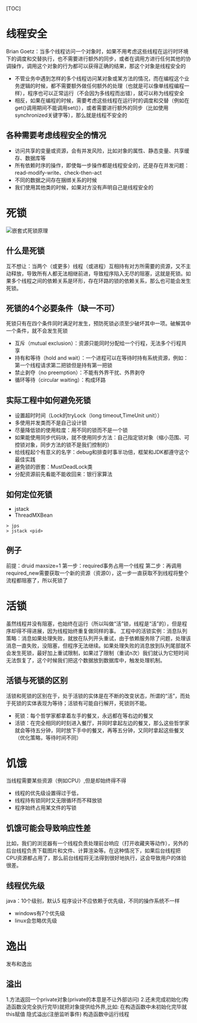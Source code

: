 [TOC]

# 线程安全
Brian Goetz：当多个线程访问一个对象时，如果不用考虑这些线程在运行时环境下的调度和交替执行，也不需要进行额外的同步，或者在调用方进行任何其他的协调操作，调用这个对象的行为都可以获得正确的结果，那这个对象是线程安全的
+ 不管业务中遇到怎样的多个线程访问某对象或某方法的情况，而在编程这个业务逻辑的时候，都不需要额外做任何额外的处理（也就是可以像单线程编程一样），程序也可以正常运行（不会因为多线程而出错），就可以称为线程安全
+ 相反，如果在编程的时候，需要考虑这些线程在运行时的调度和交替（例如在get()调用期间不能调用set()），或者需要进行额外的同步（比如使用synchronized关键字等），那么就是线程不安全的

## 各种需要考虑线程安全的情况
+ 访问共享的变量或资源，会有并发风险，比如对象的属性、静态变量、共享缓存、数据库等
+ 所有依赖时序的操作，即使每一步操作都是线程安全的，还是存在并发问题：read-modify-write、check-then-act
+ 不同的数据之间存在捆绑关系的时候
+ 我们使用其他类的时候，如果对方没有声明自己是线程安全的

# 死锁
![嵌套式死锁原理](https://gitee.com/caijingquan/imagebed/raw/master/1602317524_20200117152053218_619568720.png)
## 什么是死锁
互不想让：当两个（或更多）线程（或进程）互相持有对方所需要的资源，又不主动释放，导致所有人都无法相继前进，导致程序陷入无尽的阻塞，这就是死锁。如果多个线程之间的依赖关系是环形，存在环路的锁的依赖关系，那么也可能会发生死锁。
## 死锁的4个必要条件（缺一不可）
死锁只有在四个条件同时满足时发生，预防死锁必须至少破坏其中一项。破解其中一个条件，就不会发生死锁
+ 互斥（mutual exclusion）：资源只能同时分配给一个行程，无法多个行程共享
+ 持有和等待（hold and wait）：一个进程可以在等待时持有系统资源，例如：第一个线程请求第二把锁但是持有第一把锁
+ 禁止剥夺（no preemption）：不能有外界干扰、外界剥夺
+ 循环等待（circular waiting）：构成环路
## 实际工程中如何避免死锁
+ 设置超时时间（Lock的tryLock（long timeout,TimeUnit unit））
+ 多使用并发类而不是自己设计锁
+ 尽量降低锁的使用粒度：用不同的锁而不是一个锁
+ 如果能使用同步代码块，就不使用同步方法：自己指定锁对象（缩小范围、可控锁对象，同步方法的锁不是我们控制的）
+ 给线程起个有意义的名字：debug和排查时事半功倍，框架和JDK都遵守这个最佳实践
+ 避免锁的嵌套：MustDeadLock类
+ 分配资源前先看能不能收回来：银行家算法
## 如何定位死锁
+ jstack
+ ThreadMXBean
```shell
> jps
> jstack <pid>
```
## 例子
前提：druid maxsize=1
第一步：required事务占用一个线程
第二步：再调用required_new需要获取一个新的资源（资源0），这一步一直获取不到线程将整个流程都阻塞了，所以死锁了

# 活锁
虽然线程并没有阻塞，也始终在运行（所以叫做“活”锁，线程是“活”的），但是程序却得不得进展，因为线程始终重复做同样的事。
工程中的活锁实例：消息队列
策略：消息如果处理失败，就放在队列开头重试，由于依赖服务除了问题，处理该消息一直失败，没阻塞，但程序无法继续。如果处理失败的消息放到队列尾部就不会发生死锁，最好加上重试限制，如果过了限制（重试n次）我们就认为它短时间无法恢复了，这个时候我们把这个数据放到数据库中，触发处理机制。

## 活锁与死锁的区别
活锁和死锁的区别在于，处于活锁的实体是在不断的改变状态，所谓的“活”，而处于死锁的实体表现为等待；活锁有可能自行解开，死锁则不能。
+ 死锁：每个哲学家都拿着左手的餐叉，永远都在等右边的餐叉
+ 活锁：在完全相同的时刻进入餐厅，并同时拿起左边的餐叉，那么这些哲学家就会等待五分钟，同时放下手中的餐叉，再等五分钟，又同时拿起这些餐叉（优化策略，等待时间不同）

# 饥饿
当线程需要某些资源（例如CPU）,但是却始终得不得
+ 线程的优先级设置得过于低，
+ 线程持有锁同时又无限循环而不释放锁
+ 程序始终占用某文件的写锁
## 饥饿可能会导致响应性差
比如，我们的浏览器有一个线程负责处理前台响应（打开收藏夹等动作），另外的后台线程负责下载图片和文件、计算渲染等。在这种情况下，如果后台线程把CPU资源都占用了，那么前台线程将无法得到很好地执行，这会导致用户的体验很差。
## 线程优先级
java：10个级别，默认5
程序设计不应依赖于优先级，不同的操作系统不一样
+ windows有7个优先级
+ linux会忽略优先级

# 逸出
发布和逸出

## 溢出
1.方法返回一个private对象(private的本意是不让外部访问)
2.还未完成初始化(构造函数没完全执行完毕)就把对象提供给外界,比如:
在构造函数中未初始化完毕就this赋值
隐式溢出(注册监听事件)
构造函数中运行线程




